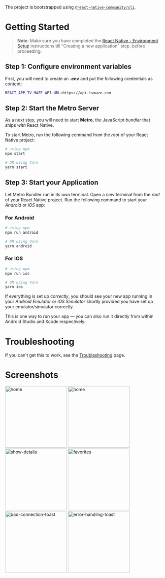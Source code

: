 The project is bootstrapped using [`@react-native-community/cli`](https://github.com/react-native-community/cli).

# Getting Started

>**Note**: Make sure you have completed the [React Native - Environment Setup](https://reactnative.dev/docs/environment-setup) instructions till "Creating a new application" step, before proceeding.

## Step 1: Configure environment variables

First, you will need to create an **.env** and put the following credentials as content:

```bash
REACT_APP_TV_MAZE_API_URL=https://api.tvmaze.com
```

## Step 2: Start the Metro Server

As a next step, you will need to start **Metro**, the JavaScript _bundler_ that ships _with_ React Native.

To start Metro, run the following command from the _root_ of your React Native project:

```bash
# using npm
npm start

# OR using Yarn
yarn start
```

## Step 3: Start your Application

Let Metro Bundler run in its _own_ terminal. Open a _new_ terminal from the _root_ of your React Native project. Run the following command to start your _Android_ or _iOS_ app:

### For Android

```bash
# using npm
npm run android

# OR using Yarn
yarn android
```

### For iOS

```bash
# using npm
npm run ios

# OR using Yarn
yarn ios
```

If everything is set up _correctly_, you should see your new app running in your _Android Emulator_ or _iOS Simulator_ shortly provided you have set up your emulator/simulator correctly.

This is one way to run your app — you can also run it directly from within Android Studio and Xcode respectively.

# Troubleshooting

If you can't get this to work, see the [Troubleshooting](https://reactnative.dev/docs/troubleshooting) page.

# Screenshots

<div style="display: "flex">
<img src="https://i.ibb.co/5kv1pCb/Simulator-Screen-Shot-i-Phone-13-Pro-2024-02-08-at-20-05-33.png" alt="home" width="200"/>
<img src="https://i.ibb.co/KmB6Z8M/Simulator-Screen-Shot-i-Phone-13-Pro-2024-02-08-at-20-11-03.png" alt="home" width="200"/>
<img src="https://i.ibb.co/0jJ5jN4/Simulator-Screen-Shot-i-Phone-13-Pro-2024-02-08-at-20-12-22.png" alt="show-details" width="200"/>
<img src="https://i.ibb.co/YfD2ZDC/Simulator-Screen-Shot-i-Phone-13-Pro-2024-02-08-at-20-12-34.png" alt="favorites" width="200"/>
</div>
<div style="display: "flex">
<img src="https://i.ibb.co/chc0sNv/Simulator-Screen-Shot-i-Phone-13-Pro-2024-02-08-at-20-20-49.png" alt="bad-connection-toast" width="200"/>
<img src="https://i.ibb.co/PFrdHKg/Simulator-Screen-Shot-i-Phone-13-Pro-2024-02-08-at-20-23-21.png" alt="error-handling-toast" width="200"/>
</div>

